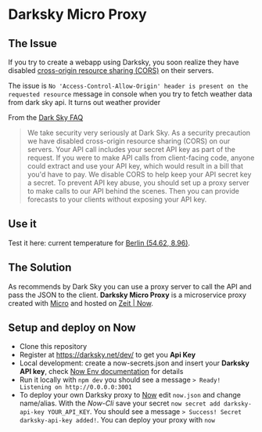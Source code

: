 # Darksky Micro Proxy

## The Issue

If you try to create a webapp using Darksky, you soon realize they have disabled [cross-origin resource sharing (CORS)](https://developer.mozilla.org/en-US/docs/Web/HTTP/Access_control_CORS)
on their servers.

The issue is `No 'Access-Control-Allow-Origin' header is present on the requested resource` message in console when you try to fetch weather data from 
dark sky api. It turns out weather provider 

From the [Dark Sky FAQ](https://darksky.net/dev/docs/faq#cross-origin)
> We take security very seriously at Dark Sky. As a security precaution we have disabled cross-origin resource sharing (CORS) on our servers.
> Your API call includes your secret API key as part of the request. If you were to make API calls from client-facing code, anyone could extract and use your API key, which would result in a bill that you'd have to pay. We disable CORS to help keep your API secret key a secret.
> To prevent API key abuse, you should set up a proxy server to make calls to our API behind the scenes. 
> Then you can provide forecasts to your clients without exposing your API key.

## Use it

Test it here: current temperature for [Berlin (54.62, 8.96)](https://dci-fbw12-darksky.now.sh/?54.62,8.96).


## The Solution

As recommends by Dark Sky you can use a proxy server to call the API and pass the JSON to the client. **Darksky Micro Proxy** is a microservice proxy created with [Micro](https://github.com/zeit/micro) and hosted on [Zeit | Now](https://zeit.co/now).

## Setup and deploy on Now

- Clone this repository
- Register at https://darksky.net/dev/ to get you **Api Key**
- Local development: create a now-secrets.json and insert your **Darksky API key**, check [Now Env documentation](https://github.com/zeit/now-env) for details
- Run it locally with `npm dev` you should see a message `> Ready! Listening on http://0.0.0.0:3001`
- To deploy your own Darksky proxy to [Now](https://zeit.co/now) edit `now.json` and change name/alias. With the *Now-Cli* save your secret `now secret add darksky-api-key YOUR_API_KEY`.
You should see a message `> Success! Secret darksky-api-key added!`. You can deploy your proxy with `now`


